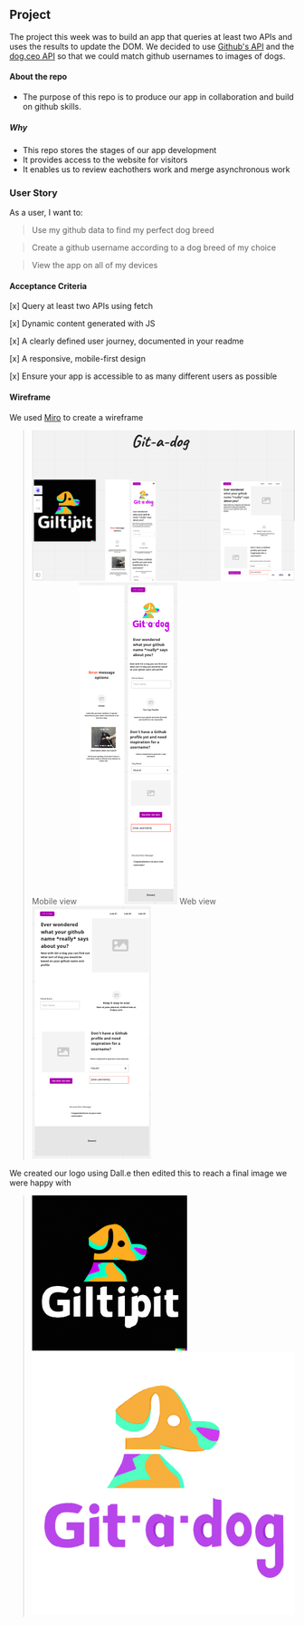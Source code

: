 ## Project

The project this week was to build an app that queries at least two APIs and uses the results to update the DOM. 
We decided to use [Github's API](https://docs.github.com/en/rest?apiVersion=2022-11-28) and the [dog.ceo API](https://dog.ceo/dog-api/) so that we could match github usernames to images of dogs.


#### About the repo
- The purpose of this repo is to produce our app in collaboration and build on github skills.

##### Why 
- This repo stores the stages of our app development
- It provides access to the website for visitors
- It enables us to review eachothers work and merge asynchronous work


### User Story

As a user, I want to:

> Use my github data to find my perfect dog breed

> Create a github username according to a dog breed of my choice

> View the app on all of my devices


#### Acceptance Criteria 

[x] Query at least two APIs using fetch

[x] Dynamic content generated with JS

[x] A clearly defined user journey, documented in your readme

[x] A responsive, mobile-first design

[x] Ensure your app is accessible to as many different users as possible

#### Wireframe
We used [Miro](https://miro.com/app/board/uXjVPo2t_es=/) to create a wireframe
> ![wireframe](Images/Wireframe-scrnshot.png)
Mobile view
> ![mobileView](Images/mobile.png)
Web view
> ![webView](Images/web.png)

We created our logo using Dall.e then edited this to reach a final image we were happy with
> ![Logo](Images/Logo-plan.png)
> ![Logo](Images/gitadog_logo.PNG)



